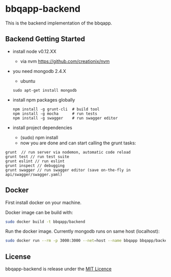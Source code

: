 # bbqapp-backend

This is the backend implementation of the bbqapp.

## Backend Getting Started


* install node v0.12.XX
  * via nvm https://github.com/creationix/nvm

* you need mongodb 2.4.X
  * ubuntu

  ```
  sudo apt-get install mongodb
  ```

* install npm packages globally
  ```
  npm install -g grunt-cli  # build tool
  npm install -g mocha      # run tests
  npm install -g swagger    # run swagger editor
  ```

* install project dependencies
  * (sudo) npm install
  * now you are done and can start calling the grunt tasks:

```
grunt  // run server via nodemon, automatic code reload
grunt test // run test suite
grunt eslint // run eslint
grunt inspect // debugging
grunt swagger // run swagger editor (save on-the-fly in api/swagger/swagger.yaml)
```

## Docker

First install docker on your machine.

Docker image can be build with:

```bash
sudo docker build -t bbqapp/backend
```

Run the docker image. Currently mongodb runs on same host (localhost):

```bash
sudo docker run --rm -p 3000:3000 --net=host --name bbqapp bbqapp/backend
```

## License

bbqapp-backend is release under the [MIT Licence](http://opensource.org/licenses/MIT)
